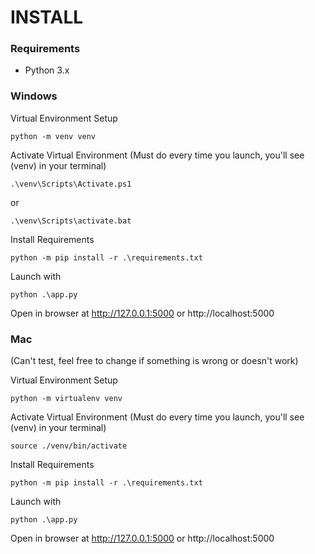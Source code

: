 # INSTALL 

### Requirements
- Python 3.x

### Windows

Virtual Environment Setup

    python -m venv venv 

Activate Virtual Environment (Must do every time you launch, you'll see (venv) in your terminal) 

    .\venv\Scripts\Activate.ps1 

or 

    .\venv\Scripts\activate.bat 

Install Requirements

    python -m pip install -r .\requirements.txt

Launch with 

    python .\app.py

Open in browser at http://127.0.0.1:5000 or http://localhost:5000

### Mac
(Can't test, feel free to change if something is wrong or doesn't work)

Virtual Environment Setup

    python -m virtualenv venv 

Activate Virtual Environment (Must do every time you launch, you'll see (venv) in your terminal) 

    source ./venv/bin/activate

Install Requirements

    python -m pip install -r .\requirements.txt

Launch with 

    python .\app.py

Open in browser at http://127.0.0.1:5000 or http://localhost:5000